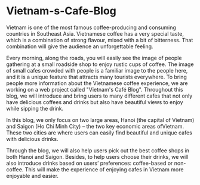 # Vietnam-s-Cafe-Blog

Vietnam is one of the most famous coffee-producing and consuming countries in Southeast Asia. Vietnamese coffee has a very special taste, which is a combination of strong flavour, mixed with a bit of bitterness. That combination will give the audience an unforgettable feeling.

Every morning, along the roads, you will easily see the image of people gathering at a small roadside shop to enjoy rustic cups of coffee. The image of small cafes crowded with people is a familiar image to the people here, and it is a unique feature that attracts many tourists everywhere. To bring people more information about the Vietnamese coffee experience, we are working on a web project called "Vietnam's Café Blog". Throughout this blog, we will introduce and bring users to many different cafes that not only have delicious coffees and drinks but also have beautiful views to enjoy while sipping the drink.

In this blog, we only focus on two large areas, Hanoi (the capital of Vietnam) and Saigon (Ho Chi Minh City) – the two key economic areas of ​​Vietnam. These two cities are where users can easily find beautiful and unique cafes with delicious drinks.

Through the blog, we will also help users pick out the best coffee shops in both Hanoi and Saigon. Besides, to help users choose their drinks, we will also introduce drinks based on users’ preferences: coffee-based or non-coffee. This will make the experience of enjoying cafes in Vietnam more enjoyable and easier. 
